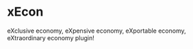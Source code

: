 xEcon
=====

eXclusive economy, eXpensive economy, eXportable economy, eXtraordinary economy plugin!
